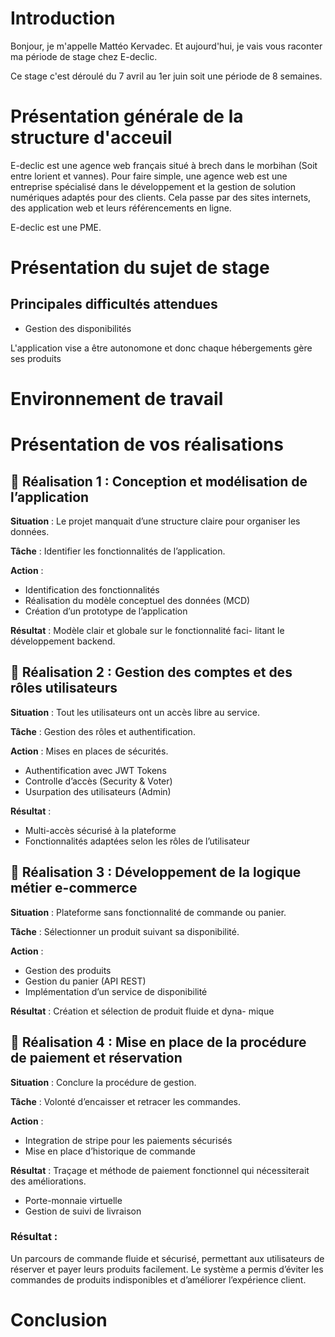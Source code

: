 <!-- Texte Soutennace -->
# Introduction

Bonjour, je m'appelle Mattéo Kervadec. Et aujourd'hui, je vais vous raconter ma période de stage chez E-declic.

Ce stage c'est déroulé du 7 avril au 1er juin soit une période de 8 semaines.

# Présentation générale de la structure d'acceuil

E-declic est une agence web français situé à brech dans le morbihan (Soit entre lorient et vannes). Pour faire simple, une agence web est une entreprise spécialisé dans le développement et la gestion de solution numériques adaptés pour des clients. Cela passe par des sites internets, des application web et leurs référencements en ligne.

E-declic est une PME.

# Présentation du sujet de stage

## Principales difficultés attendues

- Gestion des disponibilités

L'application vise a être autonomone et donc chaque hébergements gère ses produits


# Environnement de travail



# Présentation de vos réalisations

## 📌 Réalisation 1 : Conception et modélisation de l’application

**Situation** : Le projet manquait d’une structure claire pour
organiser les données.

**Tâche** : Identifier les fonctionnalités de l’application.

**Action** :
- Identification des fonctionnalités
- Réalisation du modèle conceptuel des données (MCD)
- Création d’un prototype de l’application

**Résultat** : Modèle clair et globale sur le fonctionnalité faci-
litant le développement backend.


## 📌 Réalisation 2 : Gestion des comptes et des rôles utilisateurs

**Situation** : Tout les utilisateurs ont un accès libre au service.

**Tâche** : Gestion des rôles et authentification.

**Action** : Mises en places de sécurités.
- Authentification avec JWT Tokens
- Controlle d’accès (Security & Voter)
- Usurpation des utilisateurs (Admin)

**Résultat** :
- Multi-accès sécurisé à la plateforme
- Fonctionnalités adaptées selon les rôles de l’utilisateur

## 📌 Réalisation 3 : Développement de la logique métier e-commerce

**Situation** : Plateforme sans fonctionnalité de commande ou
panier.

**Tâche** : Sélectionner un produit suivant sa disponibilité.

**Action** :
- Gestion des produits
- Gestion du panier (API REST)
- Implémentation d’un service de disponibilité

**Résultat** : Création et sélection de produit fluide et dyna-
mique

## 📌 Réalisation 4 : Mise en place de la procédure de paiement et réservation

**Situation** : Conclure la procédure de gestion.

**Tâche** : Volonté d’encaisser et retracer les commandes.

**Action** :
- Integration de stripe pour les paiements sécurisés
- Mise en place d’historique de commande

**Résultat** : Traçage et méthode de paiement fonctionnel qui
nécessiterait des améliorations.
- Porte-monnaie virtuelle
- Gestion de suivi de livraison

### Résultat :

Un parcours de commande fluide et sécurisé, permettant aux utilisateurs de réserver et payer leurs produits facilement. Le système a permis d’éviter les commandes de produits indisponibles et d’améliorer l’expérience client.

# Conclusion